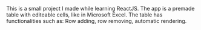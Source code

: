 This is a small project I made while learning ReactJS. The app is a premade table with editeable cells, like in Microsoft Excel. The table has functionalities such as: Row adding, row removing, automatic rendering.
